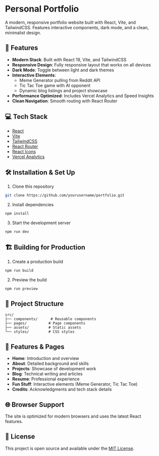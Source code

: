 # Personal Portfolio

A modern, responsive portfolio website built with React, Vite, and TailwindCSS. Features interactive components, dark mode, and a clean, minimalist design.

## 🚀 Features

- **Modern Stack**: Built with React 19, Vite, and TailwindCSS
- **Responsive Design**: Fully responsive layout that works on all devices
- **Dark Mode**: Toggle between light and dark themes
- **Interactive Elements**: 
  - Meme Generator pulling from Reddit API
  - Tic Tac Toe game with AI opponent
  - Dynamic blog listings and project showcase
- **Performance Optimized**: Includes Vercel Analytics and Speed Insights
- **Clean Navigation**: Smooth routing with React Router

## 💻 Tech Stack

- [React](https://react.dev)
- [Vite](https://vitejs.dev)
- [TailwindCSS](https://tailwindcss.com)
- [React Router](https://reactrouter.com)
- [React Icons](https://react-icons.github.io/react-icons)
- [Vercel Analytics](https://vercel.com/analytics)

## 🛠 Installation & Set Up

1. Clone this repository
```sh
git clone https://github.com/yourusername/portfolio.git
```

2. Install dependencies
```sh
npm install
```

3. Start the development server
```sh
npm run dev
```

## 🏗 Building for Production

1. Create a production build
```sh
npm run build
```

2. Preview the build
```sh
npm run preview
```

## 📁 Project Structure

```
src/
├── components/      # Reusable components
├── pages/          # Page components
├── assets/         # Static assets
└── styles/         # CSS styles
```

## 🎨 Features & Pages

- **Home**: Introduction and overview
- **About**: Detailed background and skills
- **Projects**: Showcase of development work
- **Blog**: Technical writing and articles
- **Resume**: Professional experience
- **Fun Stuff**: Interactive elements (Meme Generator, Tic Tac Toe)
- **Credits**: Acknowledgments and tech stack details

## 🌐 Browser Support

The site is optimized for modern browsers and uses the latest React features.

## 📝 License

This project is open source and available under the [MIT License](LICENSE).
